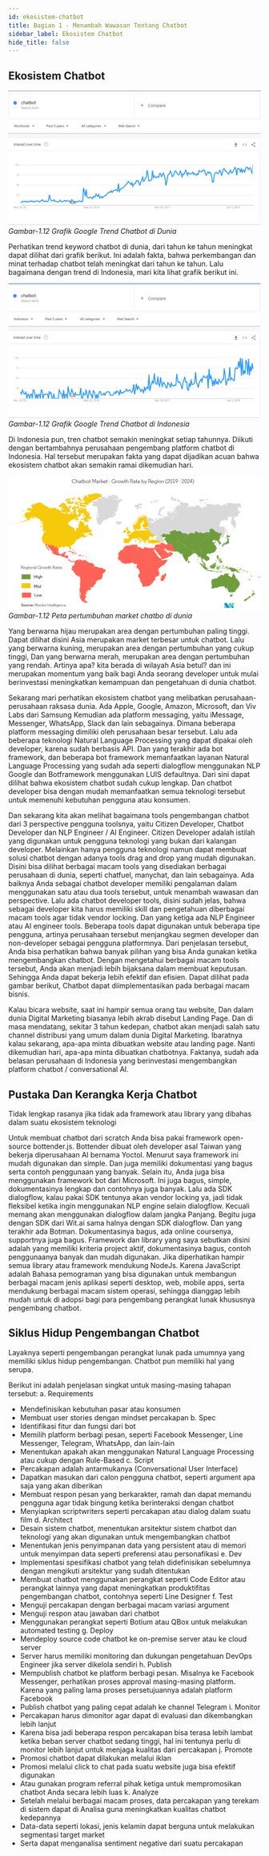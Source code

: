 ```yaml
---
id: ekosistem-chatbot
title: Bagian 1 - Menambah Wawasan Tentang Chatbot
sidebar_label: Ekosistem Chatbot
hide_title: false
---
```

## Ekosistem Chatbot

![Trend chatbot global](../assets/bagian-1/gambar-1-12-chatbot-trend-global.png)
*Gambar-1.12 Grafik Google Trend Chatbot di Dunia*

Perhatikan trend keyword chatbot di dunia, dari tahun ke tahun meningkat dapat dilihat dari grafik berikut. Ini adalah fakta, bahwa perkembangan dan minat terhadap chatbot telah meningkat dari tahun ke tahun. Lalu bagaimana dengan trend di Indonesia, mari kita lihat grafik berikut ini.

![Trend chatbot global](../assets/bagian-1/gambar-1-13-chatbot-trend-indonesia.png)
*Gambar-1.12 Grafik Google Trend Chatbot di Indonesia*

Di Indonesia pun, tren chatbot semakin meningkat setiap tahunnya. Diikuti dengan bertambahnya perusahaan pengembang platform chatbot di Indonesia. Hal tersebut merupakan fakta yang dapat dijadikan acuan bahwa ekosistem chatbot akan semakin ramai dikemudian hari.

![Gambar peta pertumbuhan market chatbot di dunia](../assets/bagian-1/gambar-1-14-peta-pertumbuhan-chatbot-dunia.png)
*Gambar-1.12 Peta pertumbuhan market chatbo di dunia*

Yang berwarna hijau merupakan area dengan pertumbuhan paling tinggi. Dapat dilihat disini Asia merupakan market terbesar untuk chatbot. Lalu yang berwarna kuning, merupakan area dengan pertumbuhan yang cukup tinggi, Dan yang berwarna merah, merupakan area dengan pertumbuhan yang rendah.
Artinya apa? kita berada di wilayah Asia betul? dan ini merupakan momentum yang baik bagi Anda seorang developer untuk mulai berinvestasi meningkatkan kemampuan dan pengetahuan di dunia chatbot.

Sekarang mari perhatikan ekosistem chatbot yang melibatkan perusahaan-perusahaan raksasa dunia. Ada Apple, Google, Amazon, Microsoft, dan Viv Labs dari Samsung
Kemudian ada platform messaging, yaitu iMessage, Messenger, WhatsApp, Slack dan lain sebagainya. Dimana beberapa platform messaging dimiliki oleh perusahaan besar tersebut.
Lalu ada beberapa teknologi Natural Language Processing yang dapat dipakai oleh developer, karena sudah berbasis API.
Dan yang terakhir ada bot framework, dan beberapa bot framework memanfaatkan layanan Natural Language Processing yang sudah ada seperti dialogflow menggunakan NLP Google dan Botframework menggunakan LUIS defaultnya.
Dari sini dapat dilihat bahwa ekosistem chatbot sudah cukup lengkap. Dan chatbot developer bisa dengan mudah memanfaatkan semua teknologi tersebut untuk memenuhi kebutuhan pengguna atau konsumen.

Dan sekarang kita akan melihat bagaimana tools pengembangan chatbot dari 3 perspective pengguna toolsnya, yaitu Citizen Developer, Chatbot Developer dan NLP Engineer / AI Engineer.
Citizen Developer adalah istilah yang digunakan untuk pengguna teknologi yang bukan dari kalangan developer. Melainkan hanya pengguna teknologi namun dapat membuat solusi chatbot dengan adanya tools drag and drop yang mudah digunakan.
Disini bisa dilihat berbagai macam tools yang disediakan berbagai perusahaan di dunia, seperti chatfuel, manychat, dan lain sebagainya. Ada baiknya Anda sebagai chatbot developer memiliki pengalaman dalam menggunakan satu atau dua tools tersebut, untuk menambah wawasan dan perspective.
Lalu ada chatbot developer tools, disini sudah jelas, bahwa sebagai developer kita harus memiliki skill dan pengetahuan diberbagai macam tools agar tidak vendor locking.
Dan yang ketiga ada NLP Engineer atau AI engineer tools. Beberapa tools dapat digunakan untuk beberapa tipe pengguna, artinya perusahaan tersebut menjangkau segmen developer dan non-developer sebagai pengguna platformnya.
Dari penjelasan tersebut, Anda bisa perhatikan bahwa banyak pilihan yang bisa Anda gunakan ketika mengembangkan chatbot. Dengan mengetahui berbagai macam tools tersebut, Anda akan menjadi lebih bijaksana dalam membuat keputusan. Sehingga Anda dapat bekerja lebih efektif dan efisien.
Dapat dilihat pada gambar berikut, Chatbot dapat diimplementasikan pada berbagai macam bisnis.

Kalau bicara website, saat ini hampir semua orang tau website, Dan dalam dunia Digital Marketing biasanya lebih akrab disebut Landing Page. Dan di masa mendatang, sekitar 3 tahun kedepan, chatbot akan menjadi salah satu channel distribusi yang umum dalam dunia Digital Marketing.  Ibaratnya kalau sekarang, apa-apa minta dibuatkan website atau landing page. Nanti dikemudian hari, apa-apa minta dibuatkan chatbotnya.
Faktanya, sudah ada belasan perusahaan di Indonesia yang berinvestasi mengembangkan platform chatbot / conversational AI.

## Pustaka Dan Kerangka Kerja Chatbot

Tidak lengkap rasanya jika tidak ada framework atau library yang dibahas dalam suatu ekosistem teknologi
 
Untuk membuat chatbot dari scratch Anda bisa pakai framework open-source bottender.js. Bottender dibuat oleh developer asal Taiwan yang bekerja diperusahaan AI bernama Yoctol. Menurut saya framework ini mudah digunakan dan simple. Dan juga memiliki dokumentasi yang bagus serta contoh penggunaan yang banyak. Selain itu, Anda juga bisa menggunakan framework bot dari Microsoft. Ini juga bagus, simple, dokumentasinya lengkap dan contohnya juga banyak.
Lalu ada SDK dialogflow, kalau pakai SDK tentunya akan vendor locking ya, jadi tidak fleksibel ketika ingin menggunakan NLP engine selain dialogflow. Kecuali memang akan menggunakan dialogflow dalam jangka Panjang. Begitu juga dengan SDK dari Wit.ai sama halnya dengan SDK dialogflow. Dan yang terakhir ada Botman. Dokumentasinya bagus, ada online coursenya, supportnya juga bagus.
Framework dan library yang saya sebutkan disini adalah yang memiliki kriteria project aktif, dokumentasinya bagus, contoh penggunaanya banyak dan mudah digunakan. Jika diperhatikan hampir semua library atau framework mendukung NodeJs. Karena JavaScript adalah Bahasa pemograman yang bisa digunakan untuk membangun berbagai macam jenis aplikasi seperti desktop, web, mobile apps, serta mendukung berbagai macam sistem operasi, sehingga dianggap lebih mudah untuk di adopsi bagi para pengembang perangkat lunak khususnya pengembang chatbot.


## Siklus Hidup Pengembangan Chatbot

Layaknya seperti pengembangan perangkat lunak pada umumnya yang memiliki siklus hidup pengembangan. Chatbot pun memiliki hal yang serupa. 
 

Berikut ini adalah penjelasan singkat untuk masing-masing tahapan tersebut:
a.	Requirements
-	Mendefinisikan kebutuhan pasar atau konsumen
-	Membuat user stories dengan mindset percakapan
b.	Spec
-	Identifikasi fitur dan fungsi dari bot
-	Memilih platform berbagi pesan, seperti Facebook Messenger, Line Messenger, Telegram, WhatsApp, dan lain-lain
-	Menentukan apakah akan menggunakan Natural Language Processing atau cukup dengan Rule-Based
c.	Script
-	Percakapan adalah antarmukanya (Conversational User Interface)
-	Dapatkan masukan dari calon pengguna chatbot, seperti argument apa saja yang akan diberikan
-	Membuat respon pesan yang berkarakter, ramah dan dapat memandu pengguna agar tidak bingung ketika berinteraksi dengan chatbot
-	Menyiapkan scriptwriters seperti percakapan atau dialog dalam suatu film
d.	Architect
-	Desain sistem chatbot, menentukan arsitektur sistem chatbot dan teknologi yang akan digunakan untuk mengembangkan chatbot
-	Menentukan jenis penyimpanan data yang persistent atau di memori untuk menyimpan data seperti preferensi atau personafikasi
e.	Dev
-	Implementasi spesifikasi chatbot yang telah didefinisikan sebelumnya dengan mengikuti arsitektur yang sudah ditentukan
-	Membuat chatbot menggunakan perangkat seperti Code Editor atau perangkat lainnya yang dapat meningkatkan produktifitas pengembangan chatbot, contohnya seperti Line Designer
f.	Test
-	Menguji percakapan dengan berbagai macam variasi argument
-	Menguji respon atau jawaban dari chatbot
-	Menggunakan perangkat seperti Botium atau QBox untuk melakukan automated testing
g.	Deploy
-	Mendeploy source code chatbot ke on-premise server atau ke cloud server
-	Server harus memiliki monitoring dan dukungan pengetahuan DevOps Engineer jika server dikelola sendiri
h.	Publish
-	Mempublish chatbot ke platform berbagi pesan. Misalnya ke Facebook Messenger, perhatikan proses approval masing-masing platform. Karena yang paling lama proses persetujuannya adalah platform Facebook
-	Publish chatbot yang paling cepat adalah ke channel Telegram
i.	Monitor
-	Percakapan harus dimonitor agar dapat di evaluasi dan dikembangkan lebih lanjut
-	Karena bisa jadi beberapa respon percakapan bisa terasa lebih lambat ketika beban server chatbot sedang tinggi, hal ini tentunya perlu di monitor lebih lanjut untuk menjaga kualitas dari percakapan
j.	Promote
-	Promosi chatbot dapat dilakukan melalui iklan
-	Promosi melalui click to chat pada suatu website juga bisa efektif digunakan
-	Atau gunakan program referral pihak ketiga untuk mempromosikan chatbot Anda secara lebih luas
k.	Analyze
-	Setelah melalui berbagai macam proses, data percakapan yang terekam di sistem dapat di Analisa guna meningkatkan kualitas chatbot kedepannya
-	Data-data seperti lokasi, jenis kelamin dapat berguna untuk melakukan segmentasi target market
-	Serta dapat menganalisa sentiment negative dari suatu percakapan
